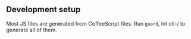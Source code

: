 ## Development setup

Most JS files are generated from CoffeeScript files. Run `guard`, hit ctl-/ to generate all of them.
